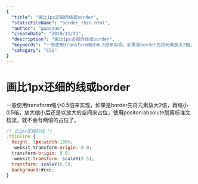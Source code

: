 ```yaml
---
{
  "title": "画比1px还细的线或border",
  "staticFileName": "border_thin.html",
  "author": "guoqzuo",
  "createDate": "2019/11/21",
  "description": "画比1px还细的线或border",
  "keywords": "一般使用transform缩小0.5倍来实现，如果是border先将元素放大2倍，再缩小0.5倍，放大缩小后还是以放大的空间来占位，使用positon:absolute脱离标准文档流，就不会有两倍的占位了。",
  "category": "CSS"
}
---
```


# 画比1px还细的线或border

一般使用transform缩小0.5倍来实现，如果是border先将元素放大2倍，再缩小0.5倍，放大缩小后还是以放大的空间来占位，使用positon:absolute脱离标准文档流，就不会有两倍的占位了。

```js
/* 比1px还细的线 */
.thinline {
  height: 1px;width:100%;
  -webkit-transform-origin: 0 0;
  transform-origin: 0 0;
  -webkit-transform: scaleY(0.5);
  transform: scaleY(0.5);
  background:#ccc;
}
```